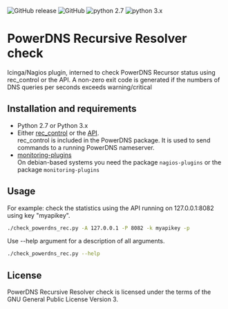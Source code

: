 ![GitHub release](https://img.shields.io/github/release/worldstream-labs/check_powerdns_rec.svg) 
![GitHub](https://img.shields.io/github/license/worldstream-labs/check_powerdns_rec.svg?color=blue) 
![python 2.7](https://img.shields.io/badge/python-2.7-blue.svg)
![python 3.x](https://img.shields.io/badge/python-3-blue.svg)

# PowerDNS Recursive Resolver check

Icinga/Nagios plugin, interned to check PowerDNS Recursor status using rec_control or the API.
A non-zero exit code is generated if the numbers of DNS queries per seconds exceeds
warning/critical

## Installation and requirements

*   Python 2.7 or Python 3.x
*   Either [rec_control](https://doc.powerdns.com/recursor/manpages/rec_control.1.html) or
    the [API](https://doc.powerdns.com/recursor/http-api/index.html).  
    rec_control is included in the PowerDNS package. It is used to send commands to a running PowerDNS nameserver.
*   [monitoring-plugins](https://github.com/monitoring-plugins/monitoring-plugins)  
    On debian-based systems you need the package `nagios-plugins` or the package `monitoring-plugins`


## Usage

For example: check the statistics using the API running on 127.0.0.1:8082 using key "myapikey".
```sh
./check_powerdns_rec.py -A 127.0.0.1 -P 8082 -k myapikey -p
```
Use --help argument for a description of all arguments. 
```sh
./check_powerdns_rec.py --help
```

## License

PowerDNS Recursive Resolver check is licensed under the terms of the GNU
General Public License Version 3.

